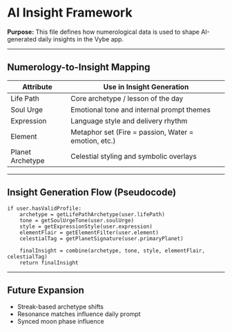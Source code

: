 # AI Insight Framework

**Purpose:** This file defines how numerological data is used to shape AI-generated daily insights in the Vybe app.

---

## Numerology-to-Insight Mapping

| Attribute         | Use in Insight Generation                              |
|------------------|--------------------------------------------------------|
| Life Path        | Core archetype / lesson of the day                     |
| Soul Urge        | Emotional tone and internal prompt themes              |
| Expression       | Language style and delivery rhythm                     |
| Element          | Metaphor set (Fire = passion, Water = emotion, etc.)  |
| Planet Archetype | Celestial styling and symbolic overlays                |

---

## Insight Generation Flow (Pseudocode)

```
if user.hasValidProfile:
    archetype = getLifePathArchetype(user.lifePath)
    tone = getSoulUrgeTone(user.soulUrge)
    style = getExpressionStyle(user.expression)
    elementFlair = getElementFilter(user.element)
    celestialTag = getPlanetSignature(user.primaryPlanet)

    finalInsight = combine(archetype, tone, style, elementFlair, celestialTag)
    return finalInsight
```

---

## Future Expansion

- Streak-based archetype shifts
- Resonance matches influence daily prompt
- Synced moon phase influence
